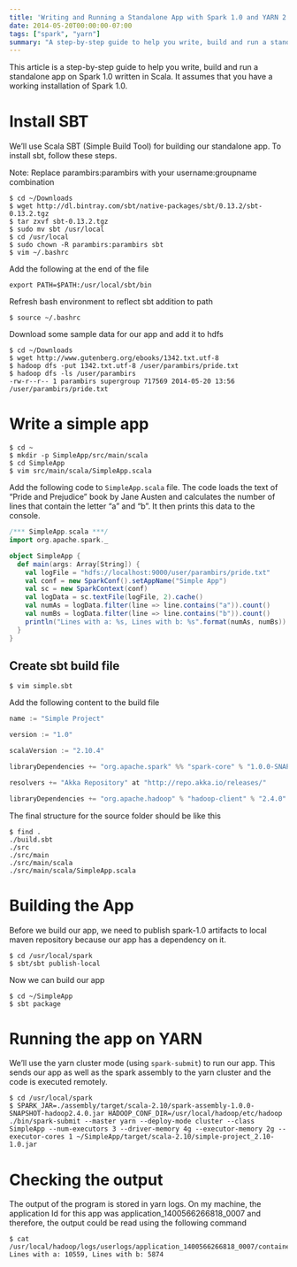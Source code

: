 ```yaml
---
title: 'Writing and Running a Standalone App with Spark 1.0 and YARN 2.4.0'
date: 2014-05-20T00:00:00-07:00
tags: ["spark", "yarn"]
summary: "A step-by-step guide to help you write, build and run a standalone Scala app on Spark 1.0"
---
```


This article is a step-by-step guide to help you write, build and run a standalone app on Spark 1.0 written in Scala. It assumes that you have a working installation of Spark 1.0. 

Install SBT
==============

We’ll use Scala SBT (Simple Build Tool) for building our standalone app. To install sbt, follow these steps.

Note: Replace parambirs:parambirs with your username:groupname combination

```
$ cd ~/Downloads
$ wget http://dl.bintray.com/sbt/native-packages/sbt/0.13.2/sbt-0.13.2.tgz
$ tar zxvf sbt-0.13.2.tgz 
$ sudo mv sbt /usr/local
$ cd /usr/local
$ sudo chown -R parambirs:parambirs sbt
$ vim ~/.bashrc
```

Add the following at the end of the file

```
export PATH=$PATH:/usr/local/sbt/bin
```

Refresh bash environment to reflect sbt addition to path

```
$ source ~/.bashrc
```

Download some sample data for our app and add it to hdfs

```
$ cd ~/Downloads
$ wget http://www.gutenberg.org/ebooks/1342.txt.utf-8
$ hadoop dfs -put 1342.txt.utf-8 /user/parambirs/pride.txt
$ hadoop dfs -ls /user/parambirs
-rw-r--r-- 1 parambirs supergroup 717569 2014-05-20 13:56 /user/parambirs/pride.txt
```

Write a simple app
==================

```
$ cd ~
$ mkdir -p SimpleApp/src/main/scala
$ cd SimpleApp
$ vim src/main/scala/SimpleApp.scala
```

Add the following code to `SimpleApp.scala` file. The code loads the text of “Pride and Prejudice” book by Jane Austen and calculates the number of lines that contain the letter “a” and “b”. It then prints this data to the console.

```scala
/*** SimpleApp.scala ***/
import org.apache.spark._

object SimpleApp {
  def main(args: Array[String]) {
    val logFile = "hdfs://localhost:9000/user/parambirs/pride.txt"
    val conf = new SparkConf().setAppName("Simple App")
    val sc = new SparkContext(conf)
    val logData = sc.textFile(logFile, 2).cache()
    val numAs = logData.filter(line => line.contains("a")).count()
    val numBs = logData.filter(line => line.contains("b")).count()
    println("Lines with a: %s, Lines with b: %s".format(numAs, numBs))
  }
}
```

Create sbt build file
---------------------

```
$ vim simple.sbt
```

Add the following content to the build file

```scala
name := "Simple Project"

version := "1.0"

scalaVersion := "2.10.4"

libraryDependencies += "org.apache.spark" %% "spark-core" % "1.0.0-SNAPSHOT"

resolvers += "Akka Repository" at "http://repo.akka.io/releases/"

libraryDependencies += "org.apache.hadoop" % "hadoop-client" % "2.4.0"
```

The final structure for the source folder should be like this

```
$ find .
./build.sbt
./src
./src/main
./src/main/scala
./src/main/scala/SimpleApp.scala
```

Building the App
================

Before we build our app, we need to publish spark-1.0 artifacts to local maven repository because our app has a dependency on it.

```
$ cd /usr/local/spark
$ sbt/sbt publish-local
```

Now we can build our app

```
$ cd ~/SimpleApp
$ sbt package
```

Running the app on YARN
=======================

We’ll use the yarn cluster mode (using `spark-submit`) to run our app. This sends our app as well as the spark assembly to the yarn cluster and the code is executed remotely.

```
$ cd /usr/local/spark
$ SPARK_JAR=./assembly/target/scala-2.10/spark-assembly-1.0.0-SNAPSHOT-hadoop2.4.0.jar HADOOP_CONF_DIR=/usr/local/hadoop/etc/hadoop ./bin/spark-submit --master yarn --deploy-mode cluster --class SimpleApp --num-executors 3 --driver-memory 4g --executor-memory 2g --executor-cores 1 ~/SimpleApp/target/scala-2.10/simple-project_2.10-1.0.jar
```

Checking the output
===================

The output of the program is stored in yarn logs. On my machine, the application Id for this app was application_1400566266818_0007 and therefore, the output could be read using the following command

```
$ cat /usr/local/hadoop/logs/userlogs/application_1400566266818_0007/container_1400566266818_0007_01_000001/stdout
Lines with a: 10559, Lines with b: 5874
```
